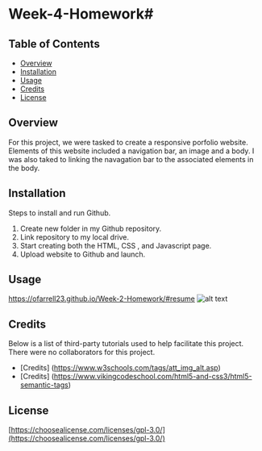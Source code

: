 # Week-4-Homework# 

## Table of Contents

* [Overview](#overview)
* [Installation](#installation)
* [Usage](#usage)
* [Credits](#credits)
* [License](#license)

## Overview
For this project, we were tasked to create a responsive porfolio website. Elements of this website included a navigation bar, an image and a body. I was also taked to linking the navagation bar to the associated elements in the body. 

## Installation
Steps to install and run Github.

1. Create new folder in my Github repository.
2. Link repository to my local drive.
3. Start creating both the HTML, CSS , and Javascript page.
4. Upload website to Github and launch.

## Usage 

https://ofarrell23.github.io/Week-2-Homework/#resume
![alt text](./assets/images/Bio.png)

## Credits

Below is a list of third-party tutorials used to help facilitate this project. There were no collaborators for this project.

* [Credits] (https://www.w3schools.com/tags/att_img_alt.asp)
* [Credits] (https://www.vikingcodeschool.com/html5-and-css3/html5-semantic-tags)

## License

[https://choosealicense.com/licenses/gpl-3.0/](https://choosealicense.com/licenses/gpl-3.0/) 

